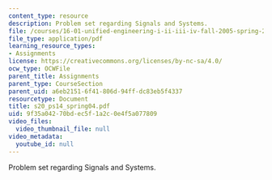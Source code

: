 ```yaml
---
content_type: resource
description: Problem set regarding Signals and Systems.
file: /courses/16-01-unified-engineering-i-ii-iii-iv-fall-2005-spring-2006/9f35a04270bdec5f1a2c0e4f5a077809_s20_ps14_spring04.pdf
file_type: application/pdf
learning_resource_types:
- Assignments
license: https://creativecommons.org/licenses/by-nc-sa/4.0/
ocw_type: OCWFile
parent_title: Assignments
parent_type: CourseSection
parent_uid: a6eb2151-6f41-806d-94ff-dc83eb5f4337
resourcetype: Document
title: s20_ps14_spring04.pdf
uid: 9f35a042-70bd-ec5f-1a2c-0e4f5a077809
video_files:
  video_thumbnail_file: null
video_metadata:
  youtube_id: null
---
```

Problem set regarding Signals and Systems.